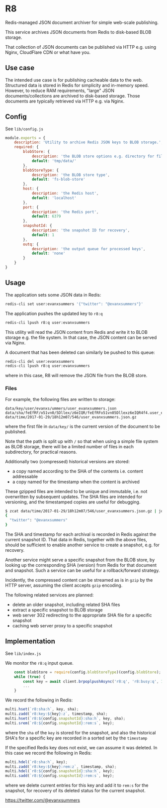 
# R8

Redis-managed JSON document archiver for simple web-scale publishing.

This service archives JSON documents from Redis to disk-based BLOB storage.

That collection of JSON documents can be published via HTTP e.g. using Nginx, CloudFlare CDN or what have you.

## Use case

The intended use case is for publishing cacheable data to the web. Structured data is stored in Redis for simplicity and in-memory speed. However, to reduce RAM requirements, "large" JSON documents/collections are archived to disk-based storage. Those documents are typically retrieved via HTTP e.g. via Nginx.

## Config

See `lib/config.js`
```javascript
module.exports = {
    description: 'Utility to archive Redis JSON keys to BLOB storage.',
    required: {
        blobStore: {
            description: 'the BLOB store options e.g. directory for file storage',
            default: 'tmp/data/'
        },
        blobStoreType: {
            description: 'the BLOB store type',
            default: 'fs-blob-store'
        },
        host: {
            description: 'the Redis host',
            default: 'localhost'
        },
        port: {
            description: 'the Redis port',
            default: 6379
        },
        snapshotId: {
            description: 'the snapshot ID for recovery',
            default: 1
        },
        outq: {
            description: 'the output queue for processed keys',
            default: 'none'
        }
    }
}
```

## Usage

The application sets some JSON data in Redis:
```sh
redis-cli set user:evanxsummers '{"twitter": "@evanxsummers"}'
```
The application pushes the updated key to `r8:q`
```sh
redis-cli lpush r8:q user:evanxsummers
```

This utility will read the JSON content from Redis and write it to BLOB storage e.g. the file system.
In that case, the JSON content can be served via Nginx.

A document that has been deleted can similarly be pushed to this queue:
```sh
redis-cli del user:evanxsummers
redis-cli lpush r8:q user:evanxsummers
```
where in this case, R8 will remove the JSON file from the BLOB store.

### Files

For example, the following files are written to storage:
```
data/key/user/evanxs/ummers/user_evanxsummers.json
data/sha/feEfRF/o51vn0/5Dllex/z6eIQR/feEfRFo51vn05Dllexz6eIQR4f4.user_evanxsummers.json.gz
data/time/2017-01-29/18h12m07/546/user_evanxsummers.json.gz
```
where the first file in `data/key/` is the current version of the document to be published.

Note that the path is split up with `/` so that when using a simple file system as BLOB storage, there will be a limited number of files in each subdirectory, for practical reasons.

Additionally two (compressed) historical versions are stored:
- a copy named according to the SHA of the contents i.e. content addressable
- a copy named for the timestamp when the content is archived

These gzipped files are intended to be unique and immutable, i.e. not overwritten by subsequent updates. The SHA files are intended for versioning, and the timestamped copies are useful for debugging.

```sh
$ zcat data/time/2017-01-29/18h12m07/546/user_evanxsummers.json.gz | jq '.'
{
  "twitter": "@evanxsummers"
}
```

The SHA and timestamp for each archival is recorded in Redis against the current snapshot ID. That data in Redis, together with the above files, should be sufficient to enable another service to create a snapshot, e.g. for recovery.

Another service might serve a specific snapshot from the BLOB store, by looking up the corresponding SHA (version) from Redis for that document and snapshot. Such a service can be useful for a rollback/forward strategy.

Incidently, the compressed content can be streamed as is in `gzip` by the HTTP server, assuming the client accepts `gzip` encoding.

The following related services are planned:
- delete an older snapshot, including related SHA files
- extract a specific snapshot to BLOB storage
- web server 302 redirecting to the appropriate SHA file for a specific snapshot
- caching web server proxy to a specific snapshot

## Implementation

See `lib/index.js`

We monitor the `r8:q` input queue.
```javascript
    const blobStore = require(config.blobStoreType)(config.blobStore);
    while (true) {
        const key = await client.brpoplpushAsync('r8:q', 'r8:busy:q', 1);    
        ...        
    }
```

We record the following in Redis:
```javascript
multi.hset(`r8:sha:h`, key, sha);
multi.zadd(`r8:key:${key}:z`, timestamp, sha);
multi.hset(`r8:${config.snapshotId}:sha:h`, key, sha);
multi.srem(`r8:${config.snapshotId}:rem:s`, key);
```            
where the `sha` of the `key` is stored for the snapshot, and also the historical SHA's for a specific key are recorded in a sorted set by the `timestamp`

If the specified Redis key does not exist, we can assume it was deleted. In this case we record the following in Redis:
```javascript
multi.hdel(`r8:sha:h`, key);
multi.zadd(`r8:key:${key}:rem:z`, timestamp, sha);
multi.hdel(`r8:${config.snapshotId}:sha:h`, key);
multi.sadd(`r8:${config.snapshotId}:rem:s`, key);
```
where we delete current entries for this key and add it to `rem:s` for the snapshot, for recovery of its deleted status for the current snapshot.

https://twitter.com/@evanxsummers
